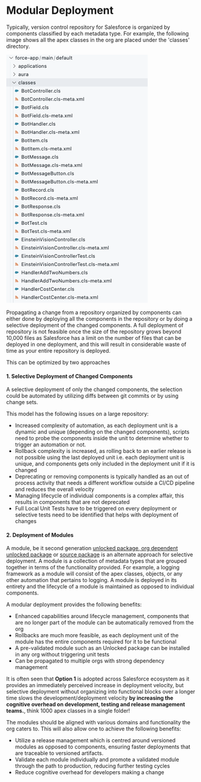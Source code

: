 # Modular Deployment

Typically, version control repository for Salesforce is organized by components classified by each metadata type. For example, the following image shows all the apex classes in the org are placed under the 'classes' directory.

![All classes in the org placed in a single 'classes' folder](<../.gitbook/assets/image (39).png>)

Propagating a change from a repository organized by components can either done by deploying all the components in the repository or by doing a selective deployment of the changed components. A full deployment of repository is not feasible once the size of the repository grows beyond 10,000 files as Salesforce has a limit on the number of files that can be deployed in one deployment, and this will result in considerable waste of time as your entire repository is deployed.

This can be optimized by two approaches

#### 1. Selective Deployment of Changed Components

A selective deployment of only the changed components, the selection could be automated by utilizing diffs between git commits or by using change sets.

This model has the following issues on a large repository:

* Increased complexity of automation, as each deployment unit is a dynamic and unique (depending on the changed components), scripts need to probe the components inside the unit to determine whether to trigger an automation or not.
* Rollback complexity is increased, as rolling back to an earlier release is not possible using the last deployed unit i.e. each deployment unit is unique, and components gets only included in the deployment unit if it is changed
* Deprecating or removing components is typically handled as an out of process activity that needs a different workflow outside a CI/CD pipeline and reduces the overall velocity
* Managing lifecycle of individual components is a complex affair, this results in components that are not deprecated
* Full Local Unit Tests have to be triggered on every deployment or selective tests need to be identified that helps with deployment of changes

#### 2. Deployment of Modules

A module, be it second generation [unlocked package](types-of-packaging/unlocked-packages.md),[ org dependent unlocked package](types-of-packaging/unlocked-packages.md) or [source package](types-of-packaging/source-packages.md) is an alternate approach for selective deployment. A module is a collection of metadata types that are grouped together in terms of the functionality provided. For example, a logging framework as a module will consist of the apex classes, objects, or any other automation that pertains to logging. A module is deployed in its entirety and the lifecycle of a module is maintained as opposed to individual components.

A modular deployment provides the following benefits:

* Enhanced capabilities around lifecycle management, components that are no longer part of the module can be automatically removed from the org
* Rollbacks are much more feasible, as each deployment unit of the module has the entire components required for it to be functional
* A pre-validated module such as an Unlocked package can be installed in any org without triggering unit tests
* Can be propagated to multiple orgs with strong dependency management

It is often seen that **Option 1** is adopted across Salesforce ecosystem as it provides an immediately perceived increase in deployment velocity, but selective deployment without organizing into functional blocks over a longer time slows the development/deployment velocity **by increasing the cognitive overhead on development, testing and release management teams.**, think 1000 apex classes in a single folder!

The modules should be aligned with various domains and functionality the org caters to. This will also allow one to achieve the following benefits:

* Utilize a release management which is centred around versioned modules as opposed to components, ensuring faster deployments that are traceable to versioned artifacts.
* Validate each module individually and promote a validated module through the path to production, reducing further testing cycles
* Reduce cognitive overhead for developers making a change
